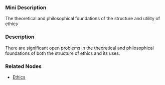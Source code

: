 ### Mini Description

The theoretical and philosophical foundations of the structure and utility of ethics

### Description

There are significant open problems in the theoretical and philosophical foundations of both the structure of ethics and its uses.

### Related Nodes

- [Ethics](/Value_Alignment/Ethics/Ethics.md)
